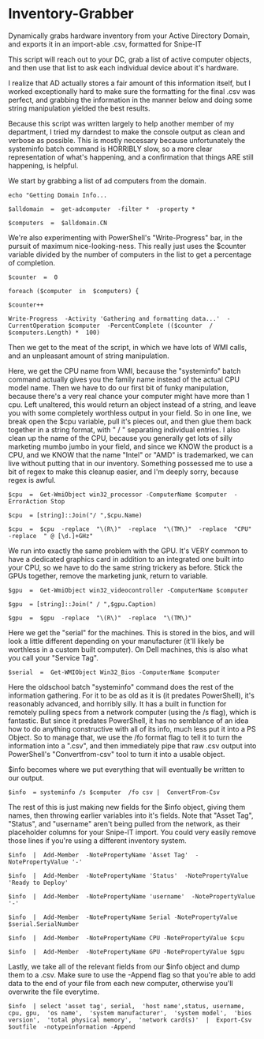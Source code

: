 # Inventory-Grabber
Dynamically grabs hardware inventory from your Active Directory Domain, and exports it in an import-able .csv, formatted for Snipe-IT


This script will reach out to your DC, grab a list of active computer objects, and then use that list to ask each individual device about it's hardware.

I realize that AD actually stores a fair amount of this information itself, but I worked exceptionally hard to make sure the formatting for the final .csv was perfect, and grabbing the information in the manner below and doing some string manipulation yielded the best results.

Because this script was written largely to help another member of my department, I tried my darndest to make the console output as clean and verbose as possible. This is mostly necessary because unfortunately the systeminfo batch command is HORRIBLY slow, so a more clear representation of what's happening, and a confirmation that things ARE still happening, is helpful.

We start by grabbing a list of ad computers from the domain.


    echo "Getting Domain Info...
    
    $alldomain  =  get-adcomputer  -filter *  -property *
    
    $computers  =  $alldomain.CN

We're also experimenting with PowerShell's "Write-Progress" bar, in the pursuit of maximum nice-looking-ness. This really just uses the $counter variable divided by the number of computers in the list to get a percentage of completion.

    $counter  =  0
    
    foreach ($computer  in  $computers) {
    
    $counter++
    
    Write-Progress  -Activity 'Gathering and formatting data...'  -CurrentOperation $computer  -PercentComplete (($counter  /  $computers.Length) *  100)

Then we get to the meat of the script, in which we have lots of WMI calls, and an unpleasant amount of string manipulation.

Here, we get the CPU name from WMI, because the "systeminfo" batch command actually gives you the family name instead of the actual CPU model name. Then we have to do our first bit of funky manipulation, because there's a very real chance your computer might have more than 1 cpu. Left unaltered, this would return an object instead of a string, and leave you with some completely worthless output in your field. So in one line, we break open the $cpu variable, pull it's pieces out, and then glue them back together in a string format, with " / " separating individual entries. I also clean up the name of the CPU, because you generally get lots of silly marketing mumbo jumbo in your field, and since we KNOW the product is a CPU, and we KNOW that the name "Intel" or "AMD" is trademarked, we can live without putting that in our inventory. Something possessed me to use a bit of regex to make this cleanup easier, and I'm deeply sorry, because regex is awful.

    $cpu  =  Get-WmiObject win32_processor -ComputerName $computer  -ErrorAction Stop
    
    $cpu  = [string]::Join("/ ",$cpu.Name)
    
    $cpu  =  $cpu  -replace  "\(R\)"  -replace  "\(TM\)"  -replace  "CPU"  -replace  " @ [\d.]+GHz"

We run into exactly the same problem with the GPU. It's VERY common to have a dedicated graphics card in addition to an integrated one built into your CPU, so we have to do the same string trickery as before. Stick the GPUs together, remove the marketing junk, return to variable.

    $gpu  =  Get-WmiObject win32_videocontroller -ComputerName $computer
    
    $gpu  = [string]::Join(" / ",$gpu.Caption)
    
    $gpu  =  $gpu  -replace  "\(R\)"  -replace  "\(TM\)"


Here we get the "serial" for the machines. This is stored in the bios, and will look a little different depending on your manufacturer (it'll likely be worthless in a custom built computer). On Dell machines, this is also what you call your "Service Tag".

    $serial  =  Get-WMIObject Win32_Bios -ComputerName $computer

Here the oldschool batch "systeminfo" command does the rest of the information gathering. For it to be as old as it is (it predates PowerShell), it's reasonably advanced, and horribly silly. It has a built in function for remotely pulling specs from a network computer (using the /s flag), which is fantastic. But since it predates PowerShell, it has no semblance of an idea how to do anything constructive with all of its info, much less put it into a PS Object. So to manage that, we use the /fo format flag to tell it to turn the information into a ".csv", and then immediately pipe that raw .csv output into PowerShell's "Convertfrom-csv" tool to turn it into a usable object.

$info becomes where we put everything that will eventually be written to our output.

    $info  = systeminfo /s $computer  /fo csv |  ConvertFrom-Csv

The rest of this is just making new fields for the $info object, giving them names, then throwing earlier variables into it's fields. Note that "Asset Tag", "Status", and "username" aren't being pulled from the network, as their placeholder columns for your Snipe-IT import. You could very easily remove those lines if you're using a different inventory system.

    $info  |  Add-Member  -NotePropertyName 'Asset Tag'  -NotePropertyValue '-'
    
    $info  |  Add-Member  -NotePropertyName 'Status'  -NotePropertyValue 'Ready to Deploy'
    
    $info  |  Add-Member  -NotePropertyName 'username'  -NotePropertyValue '-'
    
    $info  |  Add-Member  -NotePropertyName Serial -NotePropertyValue $serial.SerialNumber
    
    $info  |  Add-Member  -NotePropertyName CPU -NotePropertyValue $cpu
    
    $info  |  Add-Member  -NotePropertyName GPU -NotePropertyValue $gpu

Lastly, we take all of the relevant fields from our $info object and dump them to a .csv. Make sure to use the -Append flag so that you're able to add data to the end of your file from each new computer, otherwise you'll overwrite the file everytime.

    $info  | select 'asset tag', serial,  'host name',status, username, cpu, gpu,  'os name',  'system manufacturer',  'system model',  'bios version',  'total physical memory',  'network card(s)'  |  Export-Csv  $outfile  -notypeinformation -Append
